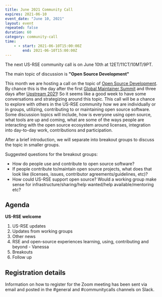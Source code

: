 ```yaml
---
title: June 2021 Community Call
expires: 2021-06-10
event_date: "June 10, 2021"
layout: event
repeated: false
duration: 60
category: community-call
time:
    - - start: 2021-06-10T15:00:00Z
        end: 2021-06-10T15:00:00Z
---
```


The next US-RSE community call is on June 10th at 12ET/11CT/10MT/9PT.

The main topic of discussion is
**"Open Source Development"**

This month we are hosting a call
on the topic of [Open Source Development](https://github.com/USRSE/monthly-community-calls/issues/4).
By chance this is the day after the first [Global Maintainer Summit](https://globalmaintainersummit.github.com) and
three days after [Upstream 2021](https://explore.tidelift.com/upstream/)! So it seems like a good week
to have some conversations and strategizing around this topic.
This call will be a chance to explore with others in the US-RSE community how we are 
individually or in groups, utilizing, contributing to or maintaining open source software.
Some discussion topics will include, how is everyone using open source, what tools are up and coming, what are
some of the ways people are interacting with the open source ecosystem around licenses, integration into day-to-day work,
contributions and participation. 

After a brief introduction, we will separate into breakout groups to discuss the topic in smaller groups.

Suggested questions for the breakout groups:
- How do people use and contribute to open source software? 
- If people contribute to/maintain open source projects, what does that look like (licenses, issues, contributor agreements/guidelines, etc)?
- How could US-RSE support open source? Would a working group make sense for infrastructure/sharing/help wanted/help available/mentoring etc? 

## Agenda

**US-RSE welcome**  
 1. US-RSE updates
 1. Updates from working groups
 1. Other news
 1. RSE and open-source experiences learning, using, contributing and beyond - Vanessa
 1. Breakouts
 1. Follow up


## Registration details
Information on how to register for the Zoom meeting has been sent via email and posted in the #general and #communitycalls channels on Slack.
